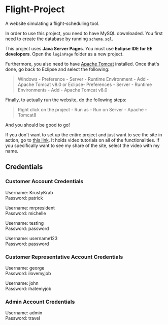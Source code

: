 # Flight-Project
A website simulating a flight-scheduling tool.

In order to use this project, you need to have MySQL downloaded. You first need to create the database by running `schema.sql`.

This project uses **Java Server Pages**. You must use **Eclipse IDE for EE developers**. Open the `loginPage` folder as a new project.

Furthermore, you also need to have [Apache Tomcat](https://tomcat.apache.org/download-80.cgi) installed. Once that's done, go back to Eclipse and select the following:

>Windows - Preference - Server - Runtime Environment - Add - Apache Tomcat v8.0 or
Eclipse- Preferences - Server - Runtime Environments - Add - Apache Tomcat v8.0

Finally, to actually run the website, do the following steps:

>Right click on the project - Run as - Run on Server - Apache – Tomcat8

And you should be good to go!

If you don't want to set up the entire project and just want to see the site in action, go to [this link](https://drive.google.com/drive/folders/1TIaSOpwmPJFRvz0eH57CsxMdlmDz42In?usp=sharing). It holds video tutorials on all of the functionalities. If you specifically want to see my share of the site, select the video with my name.

## Credentials

### Customer Account Credentials
Username: KrustyKrab 
<br>Password: patrick

Username: mrpresident
<br>Password: michelle

Username: testing
<br>Password: password

Username: username123
<br>Password: password

### Customer Representative Account Credentials
Username: george
<br>Password: ilovemyjob

Username: john
<br>Password: ihatemyjob

### Admin Account Credentials
Username: admin
<br>Password: travel